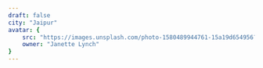 ```yaml
---
draft: false
city: "Jaipur"
avatar: {
    src: "https://images.unsplash.com/photo-1580489944761-15a19d654956?&fit=crop&w=280",
    owner: "Janette Lynch"
}
---
```

